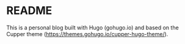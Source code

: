 # README

This is a personal blog built with Hugo (gohugo.io) and based on the Cupper theme (https://themes.gohugo.io/cupper-hugo-theme/).